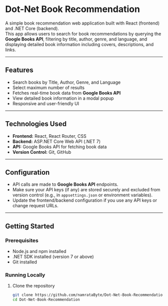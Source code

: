 # Dot-Net Book Recommendation

A simple book recommendation web application built with React (frontend) and .NET Core (backend).  
This app allows users to search for book recommendations by querying the **Google Books API**, filtering by title, author, genre, and language, and displaying detailed book information including covers, descriptions, and links.

---

## Features

- Search books by Title, Author, Genre, and Language  
- Select maximum number of results  
- Fetches real-time book data from **Google Books API**  
- View detailed book information in a modal popup  
- Responsive and user-friendly UI  

---

## Technologies Used

- **Frontend:** React, React Router, CSS  
- **Backend:** ASP.NET Core Web API (.NET 7)  
- **API:** Google Books API for fetching book data  
- **Version Control:** Git, GitHub  

---

## Configuration

- API calls are made to **Google Books API** endpoints.  
- Make sure your API keys (if any) are stored securely and excluded from version control (e.g., in `appsettings.json` or environment variables).  
- Update the frontend/backend configuration if you use any API keys or change request URLs.

---

## Getting Started

### Prerequisites

- Node.js and npm installed  
- .NET SDK installed (version 7 or above)  
- Git installed  

### Running Locally

1. Clone the repository  
   ```bash
   git clone https://github.com/namrataByte/Dot-Net-Book-Recommendation.git
   cd Dot-Net-Book-Recommendation
